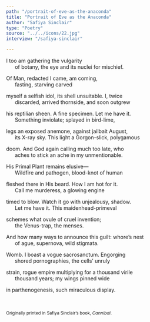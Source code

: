 ```yaml
---
path: "/portrait-of-eve-as-the-anaconda"
title: "Portrait of Eve as the Anaconda"
author: "Safiya Sinclair"
type: "Poetry"
source: "../../icons/22.jpg"
interview: "/safiya-sinclair"

---
```


I too am gathering the vulgarity<br />
&nbsp;&nbsp;&nbsp;&nbsp;&nbsp;&nbsp;of botany, the eye and its nuclei for mischief.

Of Man, redacted I came, am coming,<br />
&nbsp;&nbsp;&nbsp;&nbsp;&nbsp;&nbsp;fasting, starving carved

myself a selfish idol, its shell unsuitable. I, twice<br />
&nbsp;&nbsp;&nbsp;&nbsp;&nbsp;&nbsp;discarded, arrived thornside, and soon outgrew

his reptilian sheen. A fine specimen. Let me have it.<br />
&nbsp;&nbsp;&nbsp;&nbsp;&nbsp;&nbsp;Something inviolate; splayed in bird-lime,

legs an exposed anemone, against jailbait August,<br />
&nbsp;&nbsp;&nbsp;&nbsp;&nbsp;&nbsp;its X-ray sky. This light a Gorgon-slick, polygamous

doom. And God again calling much too late, who<br />
&nbsp;&nbsp;&nbsp;&nbsp;&nbsp;&nbsp;aches to stick an ache in my unmentionable.

His Primal Plant remains elusive—<br />
&nbsp;&nbsp;&nbsp;&nbsp;&nbsp;&nbsp;Wildfire and pathogen, blood-knot of human

fleshed there in His beard. How I am hot for it.<br />
&nbsp;&nbsp;&nbsp;&nbsp;&nbsp;&nbsp;Call me murderess, a glowing engine

timed to blow. Watch it go with unjealousy, shadow.<br />
&nbsp;&nbsp;&nbsp;&nbsp;&nbsp;&nbsp;Let me have it. This maidenhead-primeval

schemes what ovule of cruel invention;<br />
&nbsp;&nbsp;&nbsp;&nbsp;&nbsp;&nbsp;the Venus-trap, the menses.

And how many ways to announce this guilt: whore’s nest<br />
&nbsp;&nbsp;&nbsp;&nbsp;&nbsp;&nbsp;of ague, supernova, wild stigmata.

Womb. I boast a vogue sacrosanctum. Engorging<br />
&nbsp;&nbsp;&nbsp;&nbsp;&nbsp;&nbsp;shored pornographies, the cells’ unruly

strain, rogue empire multiplying for a thousand virile<br />
&nbsp;&nbsp;&nbsp;&nbsp;&nbsp;&nbsp;thousand years; my wings pinned wide

in parthenogenesis, such miraculous display.


<br /><br />
<small>Originally printed in Safiya Sinclair’s book, *Cannibal*.</small>
